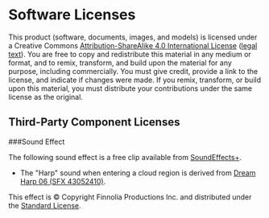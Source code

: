 # Software Licenses

This product (software, documents, images, and models) is
licensed under a Creative Commons
[Attribution-ShareAlike 4.0 International
License](https://creativecommons.org/licenses/by-sa/4.0/)
([legal text](https://creativecommons.org/licenses/by-sa/4.0/legalcode)).
You are free to copy and redistribute this material in any
medium or format, and to remix, transform, and build upon the
material for any purpose, including commercially.  You must give
credit, provide a link to the license, and indicate if changes
were made.  If you remix, transform, or build upon this
material, you must distribute your contributions under the same
license as the original.

## Third-Party Component Licenses

###Sound Effect

The following sound effect is a free clip available from
[SoundEffects+](https://www.soundeffectsplus.com/).

* The "Harp" sound when entering a cloud region is derived
from
[Dream Harp 06 (SFX 43052410)](https://www.soundeffectsplus.com/product/dream-harp-06/).

This effect is © Copyright Finnolia Productions
Inc. and distributed under the
[Standard License](https://www.soundeffectsplus.com/content/license/).
